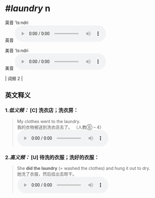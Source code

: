 # ***\#laundry*** n
英音 'lɔːndri  
英音
<audio src="./media/laundry-B.aac" controls="controls"></audio>

美音 'lɔːndri  
美音
<audio src="./media/laundry.aac" controls="controls"></audio>



| 词频 2 |  

英文释义
---
### 1.*低义频：* **[C] 洗衣店；洗衣房：**  

 > My clothes went to the laundry.   
 > 我的衣物被送到洗衣店去了。  （人教⑧ – 4）  
<audio src="./media/laundry-1.aac" controls="controls"></audio>

### 2.*高义频：* **[U] 待洗的衣服；洗好的衣服：**  

 > She **did the laundry** (= washed the clothes) and hung it out to dry.  
 > 她洗了衣服，然后挂出去晾干。    
<audio src="./media/laundry-517_AAC.aac" controls="controls"></audio>


